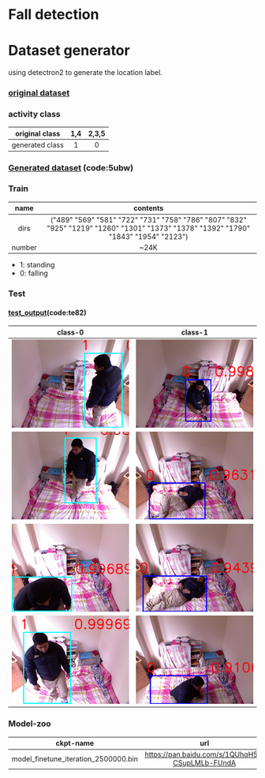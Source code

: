# Fall detection

# Dataset generator
using detectron2 to generate the location label.
### [original dataset](https://falldataset.com/)
### activity class

|original class | 1,4 | 2,3,5 |
|:---------------:|:-----:|:-------:|
|generated class| 1   |   0   |

### [Generated dataset](https://pan.baidu.com/s/12dRo7f5K07tIUMjaQ72SkA) (code:5ubw)


### Train


|name | contents |    
|:----:|:-------:|
|dirs| ("489" "569" "581" "722" "731" "758" "786" "807" "832" "925"  "1219" "1260" "1301" "1373" "1378" "1392" "1790" "1843" "1954" "2123") |
|number |  ~24K  |

- 1: standing
- 0: falling 



### Test

#### [test_output](https://pan.baidu.com/s/1KlReAxii5PYEZOwNF9JVgg)(code:te82)

| class-0 | class-1  |
|:----:|:-------:|
|![assets/rgb_0105.png](assets/rgb_0105.png)|![assets/rgb_0203.png](assets/rgb_0203.png)|
|![assets/rgb_0160.png](assets/rgb_0160.png)|![assets/rgb_2226.png](assets/rgb_2226.png)|
|![assets/rgb_2173.png](assets/rgb_2173.png)|![assets/rgb_2267.png](assets/rgb_2267.png)|
|![assets/rgb_2150.png](assets/rgb_2150.png)|![assets/rgb_2294.png](assets/rgb_2294.png)|



### Model-zoo

|ckpt-name | url | code |
|:----:|:-------:|:-------:|
|model_finetune_iteration_2500000.bin|https://pan.baidu.com/s/1QUhqH5I-CSupLMLb-FUndA|jp9q|

